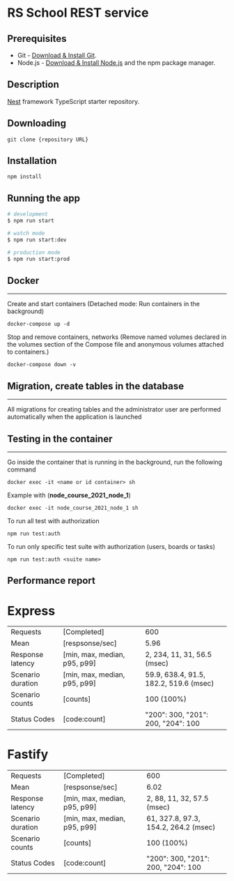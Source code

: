 # RS School REST service

## Prerequisites

- Git - [Download & Install Git](https://git-scm.com/downloads).
- Node.js - [Download & Install Node.js](https://nodejs.org/en/download/) and the npm package manager.

## Description

[Nest](https://github.com/nestjs/nest) framework TypeScript starter repository.

## Downloading

```
git clone {repository URL}
```

## Installation

```
npm install
```

## Running the app

```bash
# development
$ npm run start

# watch mode
$ npm run start:dev

# production mode
$ npm run start:prod
```

## Docker

---

Create and start containers (Detached mode: Run containers in the background)

```
docker-compose up -d
```

Stop and remove containers, networks (Remove named volumes declared in the volumes section of the Compose file and anonymous volumes attached to containers.)

```
docker-compose down -v
```

## Migration, create tables in the database

---

All migrations for creating tables and the administrator user are performed automatically when the application is launched

## Testing in the container

---

Go inside the container that is running in the background, run the following command

```
docker exec -it <name or id container> sh
```

Example with (**node_course_2021_node_1**)

```
docker exec -it node_course_2021_node_1 sh
```

To run all test with authorization

```
npm run test:auth
```

To run only specific test suite with authorization (users, boards or tasks)

```
npm run test:auth <suite name>
```

## Performance report

# Express

|                   |                              |                                        |
| ----------------- | ---------------------------- | -------------------------------------- |
| Requests          | [Completed]                  | 600                                    |
| Mean              | [respsonse/sec]              | 5.96                                   |
| Response latency  | [min, max, median, p95, p99] | 2, 234, 11, 31, 56.5 (msec)            |
| Scenario duration | [min, max, median, p95, p99] | 59.9, 638.4, 91.5, 182.2, 519.6 (msec) |
| Scenario counts   | [counts]                     | 100 (100%)                             |
| Status Codes      | [code:count]                 | "200": 300, "201": 200, "204": 100     |

# Fastify

|                   |                              |                                      |
| ----------------- | ---------------------------- | ------------------------------------ |
| Requests          | [Completed]                  | 600                                  |
| Mean              | [respsonse/sec]              | 6.02                                 |
| Response latency  | [min, max, median, p95, p99] | 2, 88, 11, 32, 57.5 (msec)           |
| Scenario duration | [min, max, median, p95, p99] | 61, 327.8, 97.3, 154.2, 264.2 (msec) |
| Scenario counts   | [counts]                     | 100 (100%)                           |
| Status Codes      | [code:count]                 | "200": 300, "201": 200, "204": 100   |
